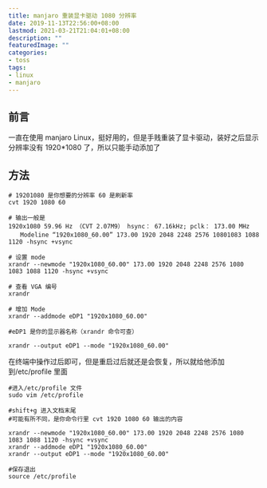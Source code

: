```yaml
---
title: manjaro 重装显卡驱动 1080 分辨率
date: 2019-11-13T22:56:00+08:00
lastmod: 2021-03-21T21:04:01+08:00
description: ""
featuredImage: ""
categories:
- toss
tags:
- linux
- manjaro
---
```


## 前言

一直在使用 manjaro Linux，挺好用的，但是手贱重装了显卡驱动，装好之后显示分辨率没有 1920*1080 了，所以只能手动添加了

## 方法

```shell
# 19201080 是你想要的分辨率 60 是刷新率
cvt 1920 1080 60
 
# 输出一般是
1920x1080 59.96 Hz （CVT 2.07M9） hsync： 67.16kHz; pclk： 173.00 MHz
　　Modeline “1920x1080_60.00” 173.00 1920 2048 2248 2576 10801083 1088 1120 -hsync +vsync
 
# 设置 mode
xrandr --newmode "1920x1080_60.00" 173.00 1920 2048 2248 2576 1080 1083 1088 1120 -hsync +vsync
 
# 查看 VGA 编号
xrandr
 
# 增加 Mode
xrandr --addmode eDP1 "1920x1080_60.00"

#eDP1 是你的显示器名称（xrandr 命令可查）

xrandr --output eDP1 --mode "1920x1080_60.00"
```

在终端中操作过后即可，但是重启过后就还是会恢复，所以就给他添加到/etc/profile 里面

```shell
#进入/etc/profile 文件
sudo vim /etc/profile

#shift+g 进入文档末尾
#可能有所不同，是你命令行里 cvt 1920 1080 60 输出的内容

xrandr --newmode "1920x1080_60.00" 173.00 1920 2048 2248 2576 1080 1083 1088 1120 -hsync +vsync
xrandr --addmode eDP1 "1920x1080_60.00"
xrandr --output eDP1 --mode "1920x1080_60.00"

#保存退出
source /etc/profile
```

